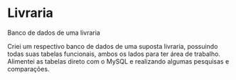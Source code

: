 # Livraria
Banco de dados de uma livraria

Criei um respectivo banco de dados de uma suposta livraria, possuindo todas suas tabelas funcionais, ambos os lados para ter área de trabalho.
Alimentei as tabelas direto com o MySQL e realizando algumas pesquisas e comparações. 
